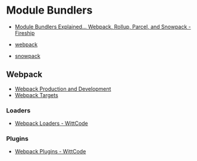 <div class="beginner">

# Module Bundlers

- [Module Bundlers Explained... Webpack, Rollup, Parcel, and Snowpack - Fireship](https://www.youtube.com/watch?v=5IG4UmULyoA)

- [webpack](https://webpack.js.org/)
- [snowpack](https://www.snowpack.dev/)

</div>

<div class="intermediate">

## Webpack

- [Webpack Production and Development](https://www.youtube.com/watch?v=aaSNNQHmKjo)
- [Webpack Targets](https://www.youtube.com/watch?v=P38aZX3bsos)

### Loaders

- [Webpack Loaders - WittCode](https://www.youtube.com/watch?v=hSYbq8AvQnw)

### Plugins

- [Webpack Plugins - WittCode](https://www.youtube.com/watch?v=gNvwCIruxdI)

</div>
